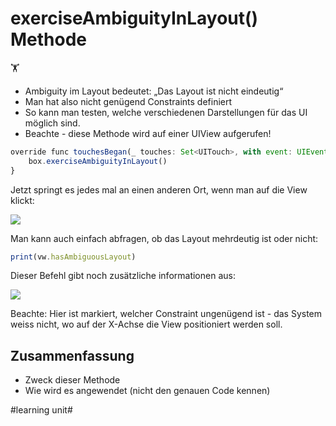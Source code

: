# exerciseAmbiguityInLayout() Methode
🏋️

- Ambiguity im Layout bedeutet: „Das Layout ist nicht eindeutig“
- Man hat also nicht genügend Constraints definiert
- So kann man testen, welche verschiedenen Darstellungen für das UI möglich sind.
- Beachte - diese Methode wird auf einer UIView aufgerufen!

```js
override func touchesBegan(_ touches: Set<UITouch>, with event: UIEvent?) {
	box.exerciseAmbiguityInLayout()
}
```

Jetzt springt es jedes mal an einen anderen Ort, wenn man auf die View klickt: 

![][image-1]

Man kann auch einfach abfragen, ob das Layout mehrdeutig ist oder nicht:

```js
print(vw.hasAmbiguousLayout)
```

Dieser Befehl gibt noch zusätzliche informationen aus:

![][image-2]

Beachte: Hier ist markiert, welcher Constraint ungenügend ist - das System weiss nicht, wo auf der X-Achse die View positioniert werden soll.

## Zusammenfassung
- Zweck dieser Methode
- Wie wird es angewendet (nicht den genauen Code kennen)

[image-1]:	assets/2023-04-05%2021.47.22.gif
[image-2]:	assets/Bildschirm%C2%ADfoto%202023-04-05%20um%2021.48.38.png

#learning unit#